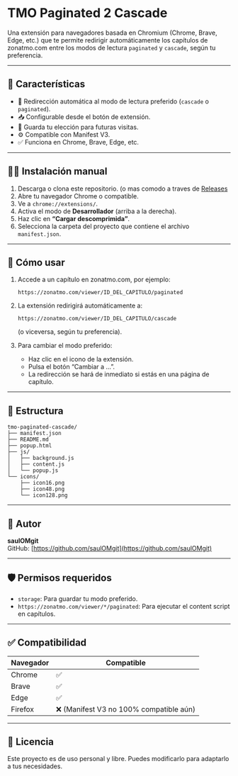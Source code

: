 
# TMO Paginated 2 Cascade

Una extensión para navegadores basada en Chromium (Chrome, Brave, Edge, etc.) que te permite redirigir automáticamente los capítulos de zonatmo.com entre los modos de lectura `paginated` y `cascade`, según tu preferencia.

---

## 📌 Características

- 🔁 Redirección automática al modo de lectura preferido (`cascade` o `paginated`).
- 📥 Configurable desde el botón de extensión.
- 💾 Guarda tu elección para futuras visitas.
- ⚙️ Compatible con Manifest V3.
- ✅ Funciona en Chrome, Brave, Edge, etc.

---

## 🧑‍💻 Instalación manual

1. Descarga o clona este repositorio. (o mas comodo a traves de [Releases](https://github.com/saulOMgit/TMOPaginated2Cascade/releases)
2. Abre tu navegador Chrome o compatible.
3. Ve a `chrome://extensions/`.
4. Activa el modo de **Desarrollador** (arriba a la derecha).
5. Haz clic en **“Cargar descomprimida”**.
6. Selecciona la carpeta del proyecto que contiene el archivo `manifest.json`.

---

## 🧭 Cómo usar

1. Accede a un capítulo en zonatmo.com, por ejemplo:
   ```
   https://zonatmo.com/viewer/ID_DEL_CAPITULO/paginated
   ```
2. La extensión redirigirá automáticamente a:
   ```
   https://zonatmo.com/viewer/ID_DEL_CAPITULO/cascade
   ```
   (o viceversa, según tu preferencia).

3. Para cambiar el modo preferido:
   - Haz clic en el icono de la extensión.
   - Pulsa el botón “Cambiar a ...”.
   - La redirección se hará de inmediato si estás en una página de capítulo.

---

## 📁 Estructura

```
tmo-paginated-cascade/
├── manifest.json
├── README.md
├── popup.html
├── js/
│   ├── background.js
│   ├── content.js
│   └── popup.js
└── icons/
    ├── icon16.png
    ├── icon48.png
    └── icon128.png
```

---

## 🧠 Autor

**saulOMgit**  
GitHub: [https://github.com/saulOMgit](https://github.com/saulOMgit)

---

## 🛡️ Permisos requeridos

- `storage`: Para guardar tu modo preferido.
- `https://zonatmo.com/viewer/*/paginated`: Para ejecutar el content script en capítulos.

---

## ✅ Compatibilidad

| Navegador | Compatible |
|-----------|------------|
| Chrome    | ✅         |
| Brave     | ✅         |
| Edge      | ✅         |
| Firefox   | ❌ (Manifest V3 no 100% compatible aún) |

---

## 📄 Licencia

Este proyecto es de uso personal y libre. Puedes modificarlo para adaptarlo a tus necesidades.
